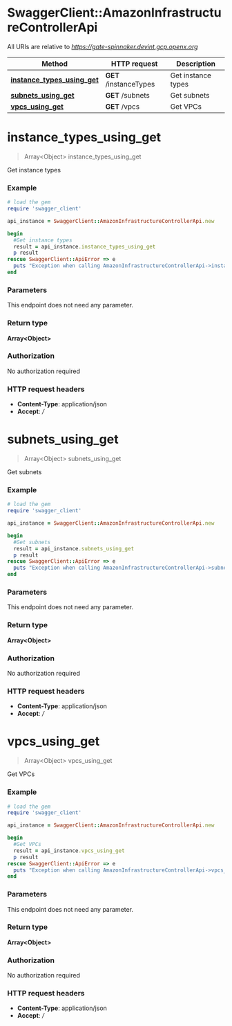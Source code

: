 # SwaggerClient::AmazonInfrastructureControllerApi

All URIs are relative to *https://gate-spinnaker.devint.gcp.openx.org*

Method | HTTP request | Description
------------- | ------------- | -------------
[**instance_types_using_get**](AmazonInfrastructureControllerApi.md#instance_types_using_get) | **GET** /instanceTypes | Get instance types
[**subnets_using_get**](AmazonInfrastructureControllerApi.md#subnets_using_get) | **GET** /subnets | Get subnets
[**vpcs_using_get**](AmazonInfrastructureControllerApi.md#vpcs_using_get) | **GET** /vpcs | Get VPCs


# **instance_types_using_get**
> Array&lt;Object&gt; instance_types_using_get

Get instance types

### Example
```ruby
# load the gem
require 'swagger_client'

api_instance = SwaggerClient::AmazonInfrastructureControllerApi.new

begin
  #Get instance types
  result = api_instance.instance_types_using_get
  p result
rescue SwaggerClient::ApiError => e
  puts "Exception when calling AmazonInfrastructureControllerApi->instance_types_using_get: #{e}"
end
```

### Parameters
This endpoint does not need any parameter.

### Return type

**Array&lt;Object&gt;**

### Authorization

No authorization required

### HTTP request headers

 - **Content-Type**: application/json
 - **Accept**: */*



# **subnets_using_get**
> Array&lt;Object&gt; subnets_using_get

Get subnets

### Example
```ruby
# load the gem
require 'swagger_client'

api_instance = SwaggerClient::AmazonInfrastructureControllerApi.new

begin
  #Get subnets
  result = api_instance.subnets_using_get
  p result
rescue SwaggerClient::ApiError => e
  puts "Exception when calling AmazonInfrastructureControllerApi->subnets_using_get: #{e}"
end
```

### Parameters
This endpoint does not need any parameter.

### Return type

**Array&lt;Object&gt;**

### Authorization

No authorization required

### HTTP request headers

 - **Content-Type**: application/json
 - **Accept**: */*



# **vpcs_using_get**
> Array&lt;Object&gt; vpcs_using_get

Get VPCs

### Example
```ruby
# load the gem
require 'swagger_client'

api_instance = SwaggerClient::AmazonInfrastructureControllerApi.new

begin
  #Get VPCs
  result = api_instance.vpcs_using_get
  p result
rescue SwaggerClient::ApiError => e
  puts "Exception when calling AmazonInfrastructureControllerApi->vpcs_using_get: #{e}"
end
```

### Parameters
This endpoint does not need any parameter.

### Return type

**Array&lt;Object&gt;**

### Authorization

No authorization required

### HTTP request headers

 - **Content-Type**: application/json
 - **Accept**: */*



